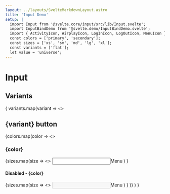 ```yaml
---
layout: ../layouts/SvelteMarkdownLayout.astro
title: 'Input Demo'
setup: |
  import Input from '@svelte.core/input/src/lib/Input.svelte';
  import InputBindDemo from '@svelte.demo/InputBindDemo.svelte';
  import { ActivityIcon, AirplayIcon, LogInIcon, LogOutIcon, MenuIcon } from 'svelte-feathers';
  const colors = ['primary', 'secondary'];
  const sizes = ['xs', 'sm', 'md', 'lg', 'xl'];
  const variants = ['flat'];
  let value = 'universe';
---
```


# Input

<InputBindDemo client:visible />

## Variants

{ variants.map(variant =>
<>

<h2>{variant} button</h2>
{colors.map(color => 
<>
<h3>{color}</h3>
{sizes.map(size =>
<>
<Input variant={variant} color={color} size={size} icon={MenuIcon} client:visible>Menu</Input>
</>
)
}
<h4>Disabled  - {color}</h4>
{sizes.map(size =>
<>
<Input variant={variant} color={color} size={size} icon={MenuIcon} disabled={true} client:visible>Menu</Input>
</>
)
}
</>
)}
</>
)
}
